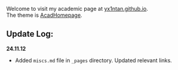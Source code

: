 Welcome to visit my academic page at [yx1ntan.github.io](https://yx1ntan.github.io/).  
The theme is [AcadHomepage](https://github.com/RayeRen/acad-homepage.github.io).

## Update Log:


**24.11.12**
- Added `miscs.md` file in `_pages` directory. Updated relevant links.
